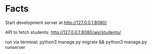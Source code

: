 # Facts
Start development server at http://127.0.0.1:8080/


API to fetch students: http://127.0.0.1:8080/api/students/

run via terminal: 
python3 manage.py migrate &&
python3 manage.py runserver
